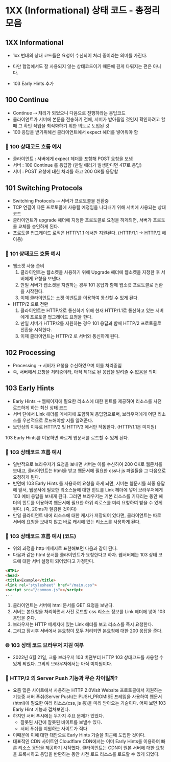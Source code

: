 # 1XX (Informational) 상태 코드 - 총정리 모음

## 1XX Informational

- 1xx 번대의 상태 코드들은 요청이 수신되어 처리 중이라는 의미를 가진다.
- 다만 협업에서도 잘 사용되지 않는 상태코드이기 때문에 깊게 다뤄지는 편은 아니다.


- 103 Early Hints 추가

## 100 Continue

- Continue ⇢ 처리가 되었으니 다음으로 진행하라는 응답코드
- 클라이언트가 서버에 본문을 전송하기 전에, 서버가 받아들일 것인지 확인하려고 할 때 그 확인 작업을 최적화하기 위한 의도로 도입된 것
- 100 응답을 받기위해선 클라이언트에서 expect 헤더를 넣어줘야 함

### 📍 100 상태코드 흐름 예시

- 클라이언트 : 서버에게 expect 헤더를 포함해 POST 요청을 보냄
- 서버 : 100 Continue 를 응답함 (만일 에러가 발생한다면 417로 응답)
- 서버 : POST 요청에 대한 처리를 하고 200 OK를 응담합

## 101 Switching Protocols

- Switching Protocols ⇢ 서버가 프로토콜을 전환중
- TCP 연결이 다른 프로토콜에 사용될 예정임을 나타내기 위해 서버에 사용되는 상태 코드
- 클라이언트가 upgrade 헤더에 지정한 프로토콜로 요청을 하게되면, 서버가 프로토콜 교체를 승인하게 된다.
- 프로토콜 업그레이드 로직은 HTTP/1.1 에서만 지원된다. (HTTP/1.1 → HTTP/2 에 이용)

### 📍 101 상태코드 흐름 예시

- 웹소켓 사용 준비
    1. 클라이언트는 웹소켓을 사용하기 위해 Upgrade 헤더에 웹소켓을 지정한 후 서버에게 요청을 보낸다.
    2. 만일 서버가 웹소켓을 지원하는 경우 101 응답과 함께 웹소켓 프로토콜로 전환을 시작한다.
    3. 이제 클라이언트는 소켓 이벤트를 이용하여 통신할 수 있게 된다.
- HTTP/2 으로 전환
    1. 클라이언트는 HTTP/2로 통신하기 위해 현재 HTTP/1.1로 통신하고 있는 서버에게 프로토콜 업그레이드 요청을 한다.
    2. 만일 서버가 HTTP/2를 지원하는 경우 101 응답과 함께 HTTP/2 프로토콜로 전환을 시작한다.
    3. 이제 클라이언트는 HTTP/2 로 서버와 통신하게 된다.

## 102 Processing

- Processing ⇢ 서버가 요청을 수신하였으며 이를 처리중임
- 즉, 서버에서 요청을 처리중이라, 아직 제대로 된 응답을 알려줄 수 없음을 의미

## 103 Early Hints

- Early Hints ⇢ 웹페이지에 필요한 리소스에 대한 힌트를 제공하여 리소스를 사전 로드하게 하는 최신 상태 코드
- 서버 단에서 Link 헤더를 메세지에 포함하여 응답함으로써, 브라우저에게 어떤 리소스를 우선적으로 로드해야할 지를 알려준다.
- 보안상의 이유로 HTTP/2 및 HTTP/3 에서만 작동한다. (HTTP/1.1은 미지원)

103 Early Hints를 이용하면 빠르게 웹문서를 로드할 수 있게 된다.

### 📍 103 상태코드 흐름 예시

- 일반적으로 브라우저가 요청을 보내면 서버는 이를 수신하여 200 OK로 웹문서를 보내고, 클라이언트는 html을 받고 웹문서에 필요한 css나 js 파일들을 그 다음으로 요청하게 된다.
- 반면에 103 Early Hints 를 사용하여 요청을 하게 되면, 서버는 웹문서를 최종 응답에 앞서, 웹문서에 필요한 리소스들에 대한 힌트를 Link 헤더에 넣어 브라우저에게 103 예비 응답을 보내게 된다. 그러면 브라우저는 기본 리소스를 기다리는 동안 헤더의 힌트를 이용하여 웹문서에 필요한 하위 리로스를 미리 요청하여 받을 수 있게 된다. (즉, 20ms가 절감된 것이다)
- 만일 클라이언트 내에 리소스에 대한 캐시가 저장되어 있다면, 클라이언트는 따로 서버에 요청을 보내지 않고 바로 캐시에 있는 리소스를 사용하게 된다.

### 📍 103 상태코드 흐름 예시 (코드)

- 위의 과정을 http 메세지로 표현해보면 다음과 같이 된다.
- 다음과 같은 html 문서를 클라이언트가 요청한다고 하자. 웹서버에는 103 상태 코드에 대한 서버 설정이 되어있다고 가정한다.

```html
<HTML>
<head>
<title>Example</title>
<link rel="stylesheet" href="/main.css">
<script src="/common.js"></script>
...
```

1. 클라이언트는 서버에 html 문서를 GET 요청을 보낸다.
2. 서버는 본요청을 처리하면서 사전 로드할 css 리소스 정보를 Link 헤더에 넣어 103 응답을 준다.
3. 브라우저는 HTTP 메세지에 있는 Link 헤더를 보고 리소스를 즉시 요청한다.
4. 그리고 잠시후 서버에서 본요청이 모두 처리되면 본요청에 대한 200 응답을 준다.

### 🌐 103 상태 코드 브라우저 지원 여부

- 2022년 6월 21일, 크롬 브라우저 103 버젼부터 HTTP 103 상태코드를 사용할 수 있게 되었다. 그외의 브라우저에서는 아직 미지원이다.

### 🤫 HTTP/2 의 Server Push 기능과 무슨 차이일까?

- 요즘 많은 사이트에서 사용하는 HTTP 2.0Visit Website 프로토콜에서 지원하는 기능중 서버 푸쉬(Server Push)는 PUSH_PROMISE 프레임을 사용하여 웹문서(html)에 필요한 여러 리소스(css, js 등)을 미리 받아오는 기술이다. 어찌 보면 103 Early Hint 기능과 겹쳐보인다.
- 하지만 서버 푸시에는 두가지 주요 문제가 있었다.
    - 잘못된 시간에 잘못된 바이트를 보낼수 있다.
    - 서버 푸쉬를 지원하는 사이트가 적다
- 이때문에 이에 대한 대안으로 Early Hints 기술을 최근에 도입한 것이다.
- 대표적인 CDN 사이트인 Cloudflare CDN에서는 이미 Early Hints를 이용하여 빠른 리소스 응답을 제공하기 시작했다. 클라이언트는 CDN이 원본 서버에 대한 요청을 프록시하고 응답을 반환하는 동안 사전 로드 리소스를 로드할 수 있게 되었다.

